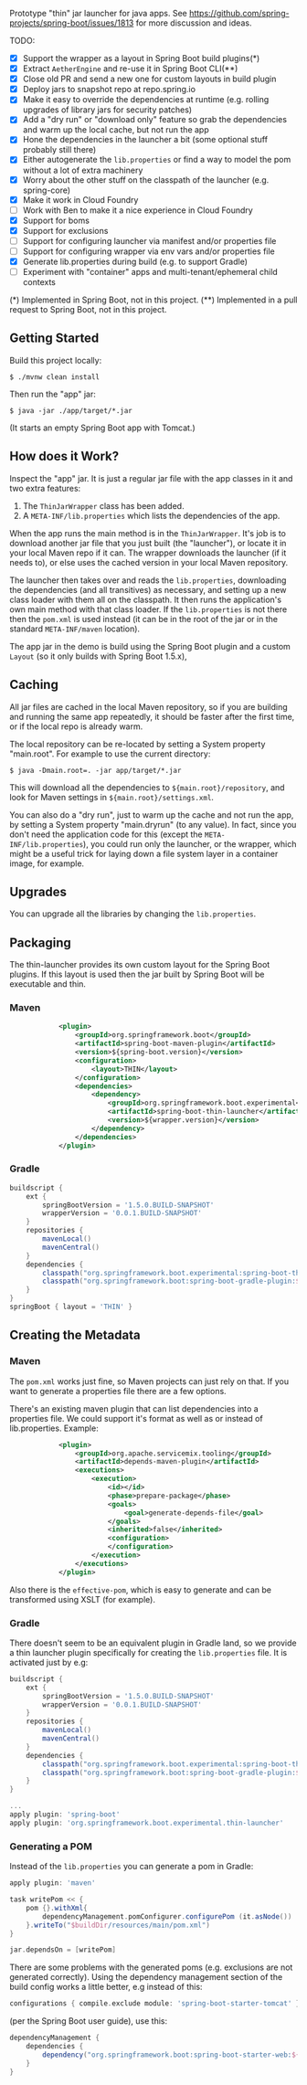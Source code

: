 Prototype "thin" jar launcher for java apps. See https://github.com/spring-projects/spring-boot/issues/1813 for more discussion and ideas.

TODO:

* [X] Support the wrapper as a layout in Spring Boot build plugins(*)
* [X] Extract `AetherEngine` and re-use it in Spring Boot CLI(**)
* [X] Close old PR and send a new one for custom layouts in build plugin
* [X] Deploy jars to snapshot repo at repo.spring.io
* [X] Make it easy to override the dependencies at runtime (e.g. rolling upgrades of library jars for security patches)
* [X] Add a "dry run" or "download only" feature so grab the dependencies and warm up the local cache, but not run the app
* [X] Hone the dependencies in the launcher a bit (some optional stuff probably still there)
* [X] Either autogenerate the `lib.properties` or find a way to model the pom without a lot of extra machinery
* [X] Worry about the other stuff on the classpath of the launcher (e.g. spring-core)
* [X] Make it work in Cloud Foundry
* [ ] Work with Ben to make it a nice experience in Cloud Foundry
* [X] Support for boms
* [X] Support for exclusions
* [ ] Support for configuring launcher via manifest and/or properties file
* [ ] Support for configuring wrapper via env vars  and/or properties file
* [X] Generate lib.properties during build (e.g. to support Gradle)
* [ ] Experiment with "container" apps and multi-tenant/ephemeral child contexts

(*) Implemented in Spring Boot, not in this project.
(**) Implemented in a pull request to Spring Boot, not in this
project.

## Getting Started

Build this project locally:

```
$ ./mvnw clean install
```

Then run the "app" jar:

```
$ java -jar ./app/target/*.jar
```

(It starts an empty Spring Boot app with Tomcat.)

## How does it Work?

Inspect the "app" jar. It is just a regular jar file with the app
classes in it and two extra features:

1. The `ThinJarWrapper` class has been added.
2. A `META-INF/lib.properties` which lists the dependencies of the app.

When the app runs the main method is in the `ThinJarWrapper`. It's job
is to download another jar file that you just built (the "launcher"),
or locate it in your local Maven repo if it can. The wrapper downloads
the launcher (if it needs to), or else uses the cached version in your
local Maven repository.

The launcher then takes over and reads the `lib.properties`,
downloading the dependencies (and all transitives) as necessary, and
setting up a new class loader with them all on the classpath. It then
runs the application's own main method with that class loader.  If the
`lib.properties` is not there then the `pom.xml` is used instead (it
can be in the root of the jar or in the standard `META-INF/maven`
location).

The app jar in the demo is build using the Spring Boot plugin and a
custom `Layout` (so it only builds with Spring Boot 1.5.x),

## Caching

All jar files are cached in the local Maven repository, so if you are
building and running the same app repeatedly, it should be faster
after the first time, or if the local repo is already warm.

The local repository can be re-located by setting a System property "main.root". For example to use the current directory:

```
$ java -Dmain.root=. -jar app/target/*.jar
```

This will download all the dependencies to `${main.root}/repository`,
and look for Maven settings in `${main.root}/settings.xml`.

You can also do a "dry run", just to warm up the cache and not run the
app, by setting a System property "main.dryrun" (to any value). In
fact, since you don't need the application code for this (except the
`META-INF/lib.properties`), you could run only the launcher, or the
wrapper, which might be a useful trick for laying down a file system
layer in a container image, for example.


## Upgrades

You can upgrade all the libraries by changing the `lib.properties`.

## Packaging

The thin-launcher provides its own custom layout for the Spring Boot
plugins. If this layout is used then the jar built by Spring Boot will
be executable and thin.

### Maven

```xml
			<plugin>
				<groupId>org.springframework.boot</groupId>
				<artifactId>spring-boot-maven-plugin</artifactId>
				<version>${spring-boot.version}</version>
				<configuration>
					<layout>THIN</layout>
				</configuration>
				<dependencies>
					<dependency>
						<groupId>org.springframework.boot.experimental</groupId>
						<artifactId>spring-boot-thin-launcher</artifactId>
						<version>${wrapper.version}</version>
					</dependency>
				</dependencies>
			</plugin>
```

### Gradle

```groovy
buildscript {
	ext {
		springBootVersion = '1.5.0.BUILD-SNAPSHOT'
		wrapperVersion = '0.0.1.BUILD-SNAPSHOT'
	}
	repositories {
		mavenLocal()
		mavenCentral()
	}
	dependencies {
		classpath("org.springframework.boot.experimental:spring-boot-thin-gradle-plugin:${wrapperVersion}")
		classpath("org.springframework.boot:spring-boot-gradle-plugin:${springBootVersion}")
	}
}
springBoot { layout = 'THIN' }
```


## Creating the Metadata

### Maven

The `pom.xml` works just fine, so Maven projects can just rely on
that. If you want to generate a properties file there are a few
options.

There's an existing maven plugin that can list dependencies into a
properties file. We could support it's format as well as or instead of
lib.properties. Example:

```xml
			<plugin>
				<groupId>org.apache.servicemix.tooling</groupId>
				<artifactId>depends-maven-plugin</artifactId>
				<executions>
					<execution>
						<id></id>
						<phase>prepare-package</phase>
						<goals>
							<goal>generate-depends-file</goal>
						</goals>
						<inherited>false</inherited>
						<configuration>
						</configuration>
					</execution>
				</executions>
			</plugin>
```

Also there is the `effective-pom`, which is easy to generate and can be transformed using XSLT (for example).

### Gradle

There doesn't seem to be an equivalent plugin in Gradle land, so we provide a thin launcher plugin
specifically for creating the `lib.properties` file. It is activated just by  e.g:

```groovy
buildscript {
	ext {
		springBootVersion = '1.5.0.BUILD-SNAPSHOT'
		wrapperVersion = '0.0.1.BUILD-SNAPSHOT'
	}
	repositories {
		mavenLocal()
		mavenCentral()
	}
	dependencies {
		classpath("org.springframework.boot.experimental:spring-boot-thin-gradle-plugin:${wrapperVersion}")
		classpath("org.springframework.boot:spring-boot-gradle-plugin:${springBootVersion}")
	}
}

...
apply plugin: 'spring-boot'
apply plugin: 'org.springframework.boot.experimental.thin-launcher'
```

### Generating a POM

Instead of the `lib.properties` you can generate a pom in Gradle:

```groovy
apply plugin: 'maven'

task writePom << {
	pom {}.withXml{ 
		dependencyManagement.pomConfigurer.configurePom (it.asNode())
	}.writeTo("$buildDir/resources/main/pom.xml")
}

jar.dependsOn = [writePom]
```

There are some problems with the generated poms (e.g. exclusions are
not generated correctly). Using the dependency management section of
the build config works a little better, e.g instead of this:

```groovy
configurations { compile.exclude module: 'spring-boot-starter-tomcat' }
```

(per the Spring Boot user guide), use this:

```groovy
dependencyManagement {
	dependencies {
		dependency("org.springframework.boot:spring-boot-starter-web:${springBootVersion}") { exclude 'org.springframework.boot:spring-boot-starter-tomcat' }
	}
}
```
